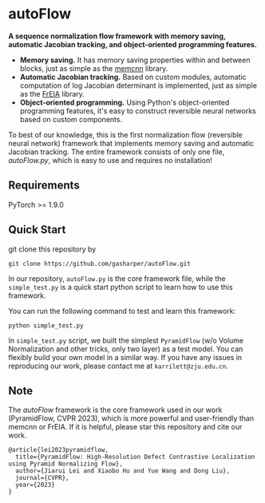 # autoFlow
**A sequence normalization flow framework with memory saving, automatic Jacobian tracking, and object-oriented programming features.**

- **Memory saving.** It has memory saving properties within and between blocks, just as simple as the [memcnn](https://github.com/silvandeleemput/memcnn) library.
- **Automatic Jacobian tracking.** Based on custom modules, automatic computation of log Jacobian determinant is implemented, just as simple as the [FrEIA](https://github.com/vislearn/FrEIA) library.
- **Object-oriented programming.** Using Python's object-oriented programming features, it's easy to construct reversible neural networks based on custom components.

To best of our knowledge, this is the first normalization flow (reversible neural network) framework that implements memory saving and automatic Jacobian tracking. The entire framework consists of only one file, *autoFlow.py*, which is easy to use and requires no installation!

## Requirements
PyTorch >= 1.9.0

## Quick Start
git clone this repository by 
```
git clone https://github.com/gasharper/autoFlow.git
```
In our repository, `autoFlow.py` is the core framework file, while the `simple_test.py` is a quick start python script to learn how to use this framework. 

You can run the following command to test and learn this framework:
```
python simple_test.py
```

In `simple_test.py` script, we built the simplest `PyramidFlow` (w/o Volume Normalization and other tricks, only two layer) as a test model. You can flexibly build your own model in a similar way. If you have any issues in reproducing our work, please contact me at `karrilett@zju.edu.cn`.

## Note
The *autoFlow* framework is the core framework used in our work (PyramidFlow, CVPR 2023), which is more powerful and user-friendly than memcnn or FrEIA. If it is helpful, please star this repository and cite our work.
```
@article{lei2023pyramidflow,
  title={PyramidFlow: High-Resolution Defect Contrastive Localization using Pyramid Normalizing Flow},
  author={Jiarui Lei and Xiaobo Hu and Yue Wang and Dong Liu},
  journal={CVPR},
  year={2023}
}
```




